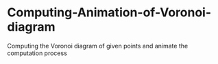 # Computing-Animation-of-Voronoi-diagram
Computing the Voronoi diagram of given points and animate the computation process
